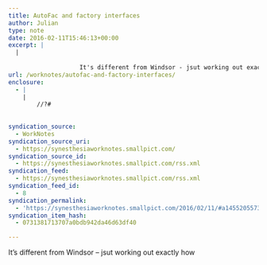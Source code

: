 ```yaml
---
title: AutoFac and factory interfaces
author: Julian
type: note
date: 2016-02-11T15:46:13+00:00
excerpt: |
  |
    
    				It's different from Windsor - jsut working out exactly how
url: /worknotes/autofac-and-factory-interfaces/
enclosure:
  - |
    |
        //?#
        
        
syndication_source:
  - WorkNotes
syndication_source_uri:
  - https://synesthesiaworknotes.smallpict.com/
syndication_source_id:
  - https://synesthesiaworknotes.smallpict.com/rss.xml
syndication_feed:
  - https://synesthesiaworknotes.smallpict.com/rss.xml
syndication_feed_id:
  - 8
syndication_permalink:
  - 'https://synesthesiaworknotes.smallpict.com/2016/02/11/#a1455205573'
syndication_item_hash:
  - 0731381713707a0bdb942da46d63df40

---
```

It&#8217;s different from Windsor &#8211; jsut working out exactly how